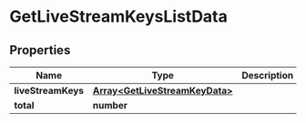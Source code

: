 
# GetLiveStreamKeysListData

## Properties

Name | Type | Description | Notes
------------ | ------------- | ------------- | -------------
**liveStreamKeys** | [**Array&lt;GetLiveStreamKeyData&gt;**](GetLiveStreamKeyData.md) |  |  [optional]
**total** | **number** |  |  [optional]



